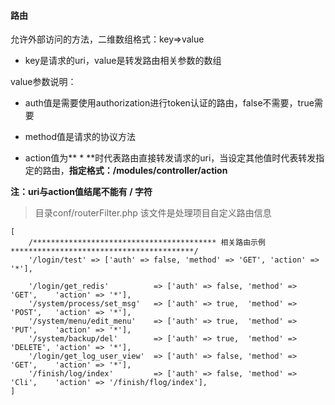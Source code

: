 #### 路由

允许外部访问的方法，二维数组格式：key=>value

 * key是请求的uri，value是转发路由相关参数的数组
 
value参数说明：
 
 * auth值是需要使用authorization进行token认证的路由，false不需要，true需要
 
 * method值是请求的协议方法
 
 * action值为** * **时代表路由直接转发请求的uri，当设定其他值时代表转发指定的路由，**指定格式：/modules/controller/action**
 
**注：uri与action值结尾不能有 / 字符**
 
> 目录conf/routerFilter.php 该文件是处理项目自定义路由信息

```
[
    /***************************************** 相关路由示例 *****************************************/
    '/login/test' => ['auth' => false, 'method' => 'GET', 'action' => '*'],

    '/login/get_redis'          => ['auth' => false, 'method' => 'GET',    'action' => '*'],
    '/system/process/set_msg'   => ['auth' => true,  'method' => 'POST',   'action' => '*'],
    '/system/menu/edit_menu'    => ['auth' => true,  'method' => 'PUT',    'action' => '*'],
    '/system/backup/del'        => ['auth' => true,  'method' => 'DELETE', 'action' => '*'],
    '/login/get_log_user_view'  => ['auth' => false, 'method' => 'GET',    'action' => '*'],
    '/finish/log/index'         => ['auth' => false, 'method' => 'Cli',    'action' => '/finish/flog/index'],
]
```